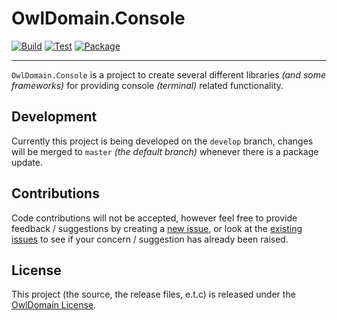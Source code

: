 # OwlDomain.Console

[![Build](https://github.com/Owl-Domain/Console/actions/workflows/build.yml/badge.svg)](https://github.com/Owl-Domain/Console/actions/workflows/build.yml)
[![Test](https://github.com/Owl-Domain/Console/actions/workflows/test.yml/badge.svg)](https://github.com/Owl-Domain/Console/actions/workflows/test.yml)
[![Package](https://github.com/Owl-Domain/Console/actions/workflows/package.yml/badge.svg)](https://github.com/Owl-Domain/Console/actions/workflows/package.yml)

---

`OwlDomain.Console` is a project to create several different libraries *(and some frameworks)*
for providing console *(terminal)* related functionality.


## Development

Currently this project is being developed on the `develop` branch, changes will be
merged to `master` *(the default branch)* whenever there is a package update.


## Contributions

Code contributions will not be accepted, however feel free to provide feedback / suggestions
by creating a [new issue](https://github.com/Owl-Domain/Console/issues/new), or look at
the [existing issues](https://github.com/Owl-Domain/Console/issues?q=) to see if your
concern / suggestion has already been raised.


## License

This project (the source, the release files, e.t.c) is released under the
[OwlDomain License](https://github.com/Owl-Domain/Console/blob/master/license.md).
